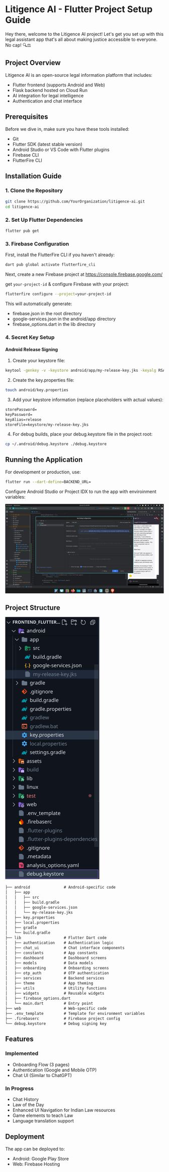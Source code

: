 # Litigence AI - Flutter Project Setup Guide

Hey there, welcome to the Litigence AI project! Let's get you set up with this legal assistant app that's all about making justice accessible to everyone. No cap! 🔍⚖️

## Project Overview

Litigence AI is an open-source legal information platform that includes:
- Flutter frontend (supports Android and Web)
- Flask backend hosted on Cloud Run
- AI integration for legal intelligence
- Authentication and chat interface

## Prerequisites

Before we dive in, make sure you have these tools installed:

- Git
- Flutter SDK (latest stable version)
- Android Studio or VS Code with Flutter plugins
- Firebase CLI
- FlutterFire CLI

## Installation Guide

### 1. Clone the Repository

```bash
git clone https://github.com/YourOrganization/litigence-ai.git
cd litigence-ai
```

### 2. Set Up Flutter Dependencies

```bash
flutter pub get
```

### 3. Firebase Configuration

First, install the FlutterFire CLI if you haven't already:

```bash
dart pub global activate flutterfire_cli
```

Next, create a new Firebase project at
https://console.firebase.google.com/

get `your-project-id` & configure Firebase with your project:

```bash
flutterfire configure --project=your-project-id
```

This will automatically generate:
- firebase.json in the root directory
- google-services.json in the android/app directory
- firebase_options.dart in the lib directory

### 4. Secret Key Setup

#### Android Release Signing

1. Create your keystore file:
```bash
keytool -genkey -v -keystore android/app/my-release-key.jks -keyalg RSA -keysize 2048 -validity 10000 -alias release
```

2. Create the key.properties file:
```bash
touch android/key.properties
```

3. Add your keystore information (replace placeholders with actual values):
```
storePassword=
keyPassword=
keyAlias=release
storeFile=keystore/my-release-key.jks
```

4. For debug builds, place your debug.keystore file in the project root:
```bash
cp ~/.android/debug.keystore ./debug.keystore
```

## Running the Application


For development or production, use:
```bash
flutter run --dart-define=BACKEND_URL=
```

Configure Android Studio or Project IDX to run the app with enviroinment variables:

![env_android_studio.png](lib/docs/env_android_studio.png)

## Project Structure

![paste_path_instructions.png](lib/docs/paste_path_instructions.png)
```
├── android               # Android-specific code
│   ├── app
│   │   ├── src
│   │   ├── build.gradle
│   │   ├── google-services.json
│   │   └── my-release-key.jks
│   ├── key.properties
│   ├── local.properties
│   ├── gradle
│   └── build.gradle
├── lib                   # Flutter Dart code
│   ├── authentication    # Authentication logic
│   ├── chat_ui           # Chat interface components
│   ├── constants         # App constants
│   ├── dashboard         # Dashboard screens
│   ├── models            # Data models
│   ├── onboarding        # Onboarding screens
│   ├── otp_auth          # OTP authentication
│   ├── services          # Backend services
│   ├── theme             # App theming
│   ├── utils             # Utility functions
│   ├── widgets           # Reusable widgets
│   ├── firebase_options.dart
│   └── main.dart         # Entry point
├── web                   # Web-specific code
├── .env_template         # Template for environment variables
├── .firebaserc           # Firebase project config
└── debug.keystore        # Debug signing key
```

## Features

### Implemented
- Onboarding Flow (3 pages)
- Authentication (Google and Mobile OTP)
- Chat UI (Similar to ChatGPT)

### In Progress
- Chat History
- Law of the Day
- Enhanced UI Navigation for Indian Law resources
- Game elements to teach Law
- Language translation support

## Deployment

The app can be deployed to:
- Android: Google Play Store
- Web: Firebase Hosting
